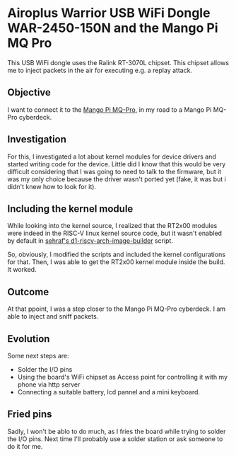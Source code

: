 # Airoplus Warrior USB WiFi Dongle WAR-2450-150N and the Mango Pi MQ Pro
This USB WiFi dongle uses the Ralink RT-3070L chipset. This chipset allows me to inject packets in the air for executing e.g. a replay attack.

## Objective
I want to connect it to the [Mango Pi MQ-Pro](blog/mangopimqpro.md), in my road to a Mango Pi MQ-Pro cyberdeck. 

## Investigation
For this, I investigated a lot about kernel modules for device drivers and started writing code for the device. Little did I know that this would be very difficult considering that I was going to need to talk to the firmware, but it was my only choice because the driver wasn't ported yet (fake, it was but i didn't knew how to look for it). 
## Including the kernel module
While looking into the kernel source, I realized that the RT2x00 modules were indeed in the RISC-V linux kernel source code, but it wasn't enabled by default in [sehraf's d1-riscv-arch-image-builder](https://github.com/sehraf/d1-riscv-arch-image-builder) script. 

So, obviously, I modified the scripts and included the kernel configurations for that. Then, I was able to get the RT2x00 kernel module inside the build. It worked. 

## Outcome
At that ppoint, I was a step closer to the Mango Pi MQ-Pro cyberdeck. I am able to inject and sniff packets. 

## Evolution
Some next steps are:
- Solder the I/O pins
- Using the board's WiFi chipset as Access point for controlling it with my phone via http server
- Connecting a suitable battery, lcd pannel and a mini keyboard.

## Fried pins
Sadly, I won't be ablo to do much, as I fries the board while trying to solder the I/O pins. Next time I'll probably use a solder station or ask someone to do it for me.